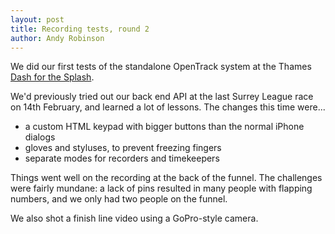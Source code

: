 ```yaml
---
layout: post
title: Recording tests, round 2
author: Andy Robinson
---
```



We did our first tests of the standalone OpenTrack system at the Thames
<a href="http://www.dashforthesplash.com">Dash for the Splash</a>.

We'd previously tried out our back end API at the last Surrey League race on 14th February, and learned a lot of lessons.  The changes this time were...

 - a custom HTML keypad with bigger buttons than the normal iPhone dialogs
 - gloves and styluses, to prevent freezing fingers
 - separate modes for recorders and timekeepers
 
Things went well on the recording at the back of the funnel.  The challenges were fairly mundane:  a lack of pins resulted in many people with flapping numbers, and we only had two people on the funnel.

We also shot a finish line video using a GoPro-style camera.  

